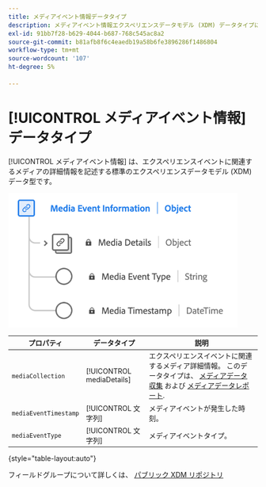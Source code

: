 ```yaml
---
title: メディアイベント情報データタイプ
description: メディアイベント情報エクスペリエンスデータモデル (XDM) データタイプについて説明します。
exl-id: 91bb7f28-b629-4044-b687-768c545ac8a2
source-git-commit: b81afb8f6c4eaedb19a58b6fe3896286f1486804
workflow-type: tm+mt
source-wordcount: '107'
ht-degree: 5%

---
```


# [!UICONTROL メディアイベント情報] データタイプ

[!UICONTROL メディアイベント情報] は、エクスペリエンスイベントに関連するメディアの詳細情報を記述する標準のエクスペリエンスデータモデル (XDM) データ型です。

![メディアイベント情報データタイプの図です。](../images/data-types/media-event-information.png)

| プロパティ | データタイプ | 説明 |
| --- | --- | --- |
| `mediaCollection` | [!UICONTROL mediaDetails] | エクスペリエンスイベントに関連するメディア詳細情報。 このデータタイプは、 [メディアデータ収集](./media-collection-details.md) および [メディアデータレポート](./media-reporting-details.md). |
| `mediaEventTimestamp` | [!UICONTROL 文字列] | メディアイベントが発生した時刻。 |
| `mediaEventType` | [!UICONTROL 文字列] | メディアイベントタイプ。 |

{style="table-layout:auto"}

フィールドグループについて詳しくは、 [パブリック XDM リポジトリ](https://github.com/adobe/xdm/blob/master/components/datatypes/mediaevent.schema.json)

